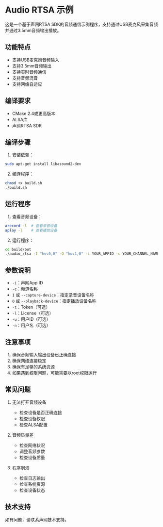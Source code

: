 # Audio RTSA 示例

这是一个基于声网RTSA SDK的音频通信示例程序，支持通过USB麦克风采集音频并通过3.5mm音频输出播放。

## 功能特点

- 支持USB麦克风音频输入
- 支持3.5mm音频输出
- 支持实时音频通信
- 支持音频混音
- 支持网络自适应

## 编译要求

- CMake 2.4或更高版本
- ALSA库
- 声网RTSA SDK

## 编译步骤

1. 安装依赖：
```bash
sudo apt-get install libasound2-dev
```

2. 编译程序：
```bash
chmod +x build.sh
./build.sh
```

## 运行程序

1. 查看音频设备：
```bash
arecord -l  # 查看录音设备
aplay -l    # 查看播放设备
```

2. 运行程序：
```bash
cd build/out
./audio_rtsa -I "hw:0,0" -O "hw:1,0" -i YOUR_APPID -c YOUR_CHANNEL_NAME
```

## 参数说明

- `-i`：声网App ID
- `-c`：频道名称
- `I` 或 `--capture-device`：指定录音设备名称
- `O` 或 `--playback-device`：指定播放设备名称
- `-t`：Token（可选）
- `-l`：License（可选）
- `-u`：用户ID（可选）
- `-n`：用户名（可选）

## 注意事项

1. 确保音频输入输出设备已正确连接
2. 确保网络连接稳定
3. 确保有足够的系统资源
4. 如果遇到权限问题，可能需要以root权限运行

## 常见问题

1. 无法打开音频设备
   - 检查设备是否正确连接
   - 检查设备权限
   - 检查ALSA配置

2. 音频质量差
   - 检查网络状况
   - 调整音频参数
   - 检查设备质量

3. 程序崩溃
   - 检查日志输出
   - 检查系统资源
   - 检查设备状态

## 技术支持

如有问题，请联系声网技术支持。 